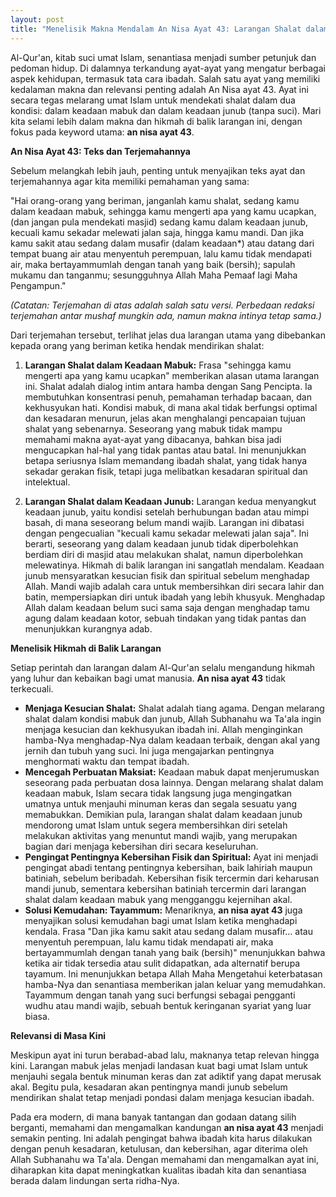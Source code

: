 ```yaml
---
layout: post
title: "Menelisik Makna Mendalam An Nisa Ayat 43: Larangan Shalat dalam Keadaan Mabuk dan Tanpa Suci"
---
```


Al-Qur'an, kitab suci umat Islam, senantiasa menjadi sumber petunjuk dan pedoman hidup. Di dalamnya terkandung ayat-ayat yang mengatur berbagai aspek kehidupan, termasuk tata cara ibadah. Salah satu ayat yang memiliki kedalaman makna dan relevansi penting adalah An Nisa ayat 43. Ayat ini secara tegas melarang umat Islam untuk mendekati shalat dalam dua kondisi: dalam keadaan mabuk dan dalam keadaan junub (tanpa suci). Mari kita selami lebih dalam makna dan hikmah di balik larangan ini, dengan fokus pada keyword utama: **an nisa ayat 43**.

**An Nisa Ayat 43: Teks dan Terjemahannya**

Sebelum melangkah lebih jauh, penting untuk menyajikan teks ayat dan terjemahannya agar kita memiliki pemahaman yang sama:

"Hai orang-orang yang beriman, janganlah kamu shalat, sedang kamu dalam keadaan mabuk, sehingga kamu mengerti apa yang kamu ucapkan, (dan jangan pula mendekati masjid) sedang kamu dalam keadaan junub, kecuali kamu sekadar melewati jalan saja, hingga kamu mandi. Dan jika kamu sakit atau sedang dalam musafir (dalam keadaan*) atau datang dari tempat buang air atau menyentuh perempuan, lalu kamu tidak mendapati air, maka bertayammumlah dengan tanah yang baik (bersih); sapulah mukamu dan tanganmu; sesungguhnya Allah Maha Pemaaf lagi Maha Pengampun."

*(Catatan: Terjemahan di atas adalah salah satu versi. Perbedaan redaksi terjemahan antar mushaf mungkin ada, namun makna intinya tetap sama.)*

Dari terjemahan tersebut, terlihat jelas dua larangan utama yang dibebankan kepada orang yang beriman ketika hendak mendirikan shalat:

1.  **Larangan Shalat dalam Keadaan Mabuk:** Frasa "sehingga kamu mengerti apa yang kamu ucapkan" memberikan alasan utama larangan ini. Shalat adalah dialog intim antara hamba dengan Sang Pencipta. Ia membutuhkan konsentrasi penuh, pemahaman terhadap bacaan, dan kekhusyukan hati. Kondisi mabuk, di mana akal tidak berfungsi optimal dan kesadaran menurun, jelas akan menghalangi pencapaian tujuan shalat yang sebenarnya. Seseorang yang mabuk tidak mampu memahami makna ayat-ayat yang dibacanya, bahkan bisa jadi mengucapkan hal-hal yang tidak pantas atau batal. Ini menunjukkan betapa seriusnya Islam memandang ibadah shalat, yang tidak hanya sekadar gerakan fisik, tetapi juga melibatkan kesadaran spiritual dan intelektual.

2.  **Larangan Shalat dalam Keadaan Junub:** Larangan kedua menyangkut keadaan junub, yaitu kondisi setelah berhubungan badan atau mimpi basah, di mana seseorang belum mandi wajib. Larangan ini dibatasi dengan pengecualian "kecuali kamu sekadar melewati jalan saja". Ini berarti, seseorang yang dalam keadaan junub tidak diperbolehkan berdiam diri di masjid atau melakukan shalat, namun diperbolehkan melewatinya. Hikmah di balik larangan ini sangatlah mendalam. Keadaan junub mensyaratkan kesucian fisik dan spiritual sebelum menghadap Allah. Mandi wajib adalah cara untuk membersihkan diri secara lahir dan batin, mempersiapkan diri untuk ibadah yang lebih khusyuk. Menghadap Allah dalam keadaan belum suci sama saja dengan menghadap tamu agung dalam keadaan kotor, sebuah tindakan yang tidak pantas dan menunjukkan kurangnya adab.

**Menelisik Hikmah di Balik Larangan**

Setiap perintah dan larangan dalam Al-Qur'an selalu mengandung hikmah yang luhur dan kebaikan bagi umat manusia. **An nisa ayat 43** tidak terkecuali.

*   **Menjaga Kesucian Shalat:** Shalat adalah tiang agama. Dengan melarang shalat dalam kondisi mabuk dan junub, Allah Subhanahu wa Ta'ala ingin menjaga kesucian dan kekhusyukan ibadah ini. Allah menginginkan hamba-Nya menghadap-Nya dalam keadaan terbaik, dengan akal yang jernih dan tubuh yang suci. Ini juga mengajarkan pentingnya menghormati waktu dan tempat ibadah.
*   **Mencegah Perbuatan Maksiat:** Keadaan mabuk dapat menjerumuskan seseorang pada perbuatan dosa lainnya. Dengan melarang shalat dalam keadaan mabuk, Islam secara tidak langsung juga mengingatkan umatnya untuk menjauhi minuman keras dan segala sesuatu yang memabukkan. Demikian pula, larangan shalat dalam keadaan junub mendorong umat Islam untuk segera membersihkan diri setelah melakukan aktivitas yang menuntut mandi wajib, yang merupakan bagian dari menjaga kebersihan diri secara keseluruhan.
*   **Pengingat Pentingnya Kebersihan Fisik dan Spiritual:** Ayat ini menjadi pengingat abadi tentang pentingnya kebersihan, baik lahiriah maupun batiniah, sebelum beribadah. Kebersihan fisik tercermin dari keharusan mandi junub, sementara kebersihan batiniah tercermin dari larangan shalat dalam keadaan mabuk yang mengganggu kejernihan akal.
*   **Solusi Kemudahan: Tayammum:** Menariknya, **an nisa ayat 43** juga menyajikan solusi kemudahan bagi umat Islam ketika menghadapi kendala. Frasa "Dan jika kamu sakit atau sedang dalam musafir... atau menyentuh perempuan, lalu kamu tidak mendapati air, maka bertayammumlah dengan tanah yang baik (bersih)" menunjukkan bahwa ketika air tidak tersedia atau sulit didapatkan, ada alternatif berupa tayamum. Ini menunjukkan betapa Allah Maha Mengetahui keterbatasan hamba-Nya dan senantiasa memberikan jalan keluar yang memudahkan. Tayammum dengan tanah yang suci berfungsi sebagai pengganti wudhu atau mandi wajib, sebuah bentuk keringanan syariat yang luar biasa.

**Relevansi di Masa Kini**

Meskipun ayat ini turun berabad-abad lalu, maknanya tetap relevan hingga kini. Larangan mabuk jelas menjadi landasan kuat bagi umat Islam untuk menjauhi segala bentuk minuman keras dan zat adiktif yang dapat merusak akal. Begitu pula, kesadaran akan pentingnya mandi junub sebelum mendirikan shalat tetap menjadi pondasi dalam menjaga kesucian ibadah.

Pada era modern, di mana banyak tantangan dan godaan datang silih berganti, memahami dan mengamalkan kandungan **an nisa ayat 43** menjadi semakin penting. Ini adalah pengingat bahwa ibadah kita harus dilakukan dengan penuh kesadaran, ketulusan, dan kebersihan, agar diterima oleh Allah Subhanahu wa Ta'ala. Dengan memahami dan mengamalkan ayat ini, diharapkan kita dapat meningkatkan kualitas ibadah kita dan senantiasa berada dalam lindungan serta ridha-Nya.
